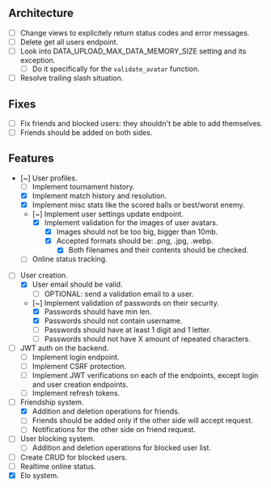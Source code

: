 ## Architecture
- [ ] Change views to explicitely return status codes and error messages.
- [ ] Delete get all users endpoint.
- [ ] Look into DATA_UPLOAD_MAX_DATA_MEMORY_SIZE setting and its exception.
    - [ ] Do it specifically for the `validate_avatar` function.
- [ ] Resolve trailing slash situation.

## Fixes
- [ ] Fix friends and blocked users: they shouldn't be able to add themselves.
- [ ] Friends should be added on both sides.

## Features
- [~] User profiles.
    - [ ] Implement tournament history.
    - [x] Implement match history and resolution.
    - [x] Implement misc stats like the scored balls or best/worst enemy.
    - [~] Implement user settings update endpoint.
        - [x] Implement validation for the images of user avatars.
            - [x] Images should not be too big, bigger than 10mb.
            - [x] Accepted formats should be: .png, .jpg, .webp.
                - [x] Both filenames and their contents should be checked.
    - [ ] Online status tracking.
- [ ] User creation.
  - [x] User email should be valid.
    - [ ] OPTIONAL: send a validation email to a user.
  - [~] Implement validation of passwords on their security.
    - [x] Passwords should have min len.
    - [x] Passwords should not contain username.
    - [ ] Passwords should have at least 1 digit and 1 letter.
    - [ ] Passwords should not have X amount of repeated characters.
- [ ] JWT auth on the backend.
    - [ ] Implement login endpoint.
    - [ ] Implement CSRF protection.
    - [ ] Implement JWT verifications on each of the endpoints, except login and user creation endpoints.
    - [ ] Implement refresh tokens.
- [ ] Friendship system.
    - [x] Addition and deletion operations for friends.
    - [ ] Friends should be added only if the other side will accept request.
    - [ ] Notifications for the other side on friend request.
- [ ] User blocking system.
    - [ ] Addition and deletion operations for blocked user list.
- [ ] Create CRUD for blocked users.
- [ ] Realtime online status.
- [x] Elo system.
